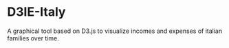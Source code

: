 # D3IE-Italy
A graphical tool based on D3.js to visualize incomes and expenses of italian families over time.
